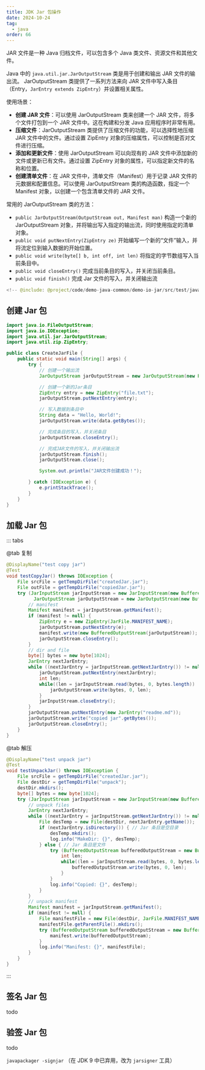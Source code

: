 ```yaml
---
title: JDK Jar 包操作
date: 2024-10-24
tag:
  - java
order: 66
---
```


JAR 文件是一种 Java 归档文件，可以包含多个 Java 类文件、资源文件和其他文件。

Java 中的 `java.util.jar.JarOutputStream` 类是用于创建和输出 JAR 文件的输出流。
JarOutputStream 类提供了一系列方法来向 JAR 文件中写入条目（Entry，`JarEntry extends ZipEntry`）并设置相关属性。

使用场景：

- **创建 JAR 文件**：可以使用 JarOutputStream 类来创建一个 JAR 文件，将多个文件打包到一个 JAR 文件中。这在构建和分发 Java 应用程序时非常有用。
- **压缩文件**：JarOutputStream 类提供了压缩文件的功能，可以选择性地压缩 JAR 文件中的文件。通过设置 ZipEntry 对象的压缩属性，可以控制是否对文件进行压缩。
- **添加和更新文件**：使用 JarOutputStream 可以向现有的 JAR 文件中添加新的文件或更新已有文件。通过设置 ZipEntry 对象的属性，可以指定新文件的名称和位置。
- **创建清单文件**：在 JAR 文件中，清单文件（Manifest）用于记录 JAR 文件的元数据和配置信息。可以使用 JarOutputStream 类的构造函数，指定一个 Manifest 对象，以创建一个包含清单文件的 JAR 文件。

常用的 JarOutputStream 类的方法：

- `public JarOutputStream(OutputStream out, Manifest man)` 构造一个新的 JarOutputStream 对象，并将输出写入指定的输出流，同时使用指定的清单对象。
- `public void putNextEntry(ZipEntry ze)` 开始编写一个新的“文件”输入，并将流定位到输入数据的开始位置。
- `public void write(byte[] b, int off, int len)` 将指定的字节数组写入当前条目中。
- `public void closeEntry()` 完成当前条目的写入，并关闭当前条目。
- `public void finish()` 完成 Jar 文件的写入，并关闭输出流

```java
<!-- @include: @project/code/demo-java-common/demo-io-jar/src/test/java/org/example/jar/CreateJarTest.java -->
```

## 创建 Jar 包

```java
import java.io.FileOutputStream;
import java.io.IOException;
import java.util.jar.JarOutputStream;
import java.util.zip.ZipEntry;

public class CreateJarFile {
    public static void main(String[] args) {
        try {
            // 创建一个输出流
            JarOutputStream jarOutputStream = new JarOutputStream(new FileOutputStream("output.jar"));

            // 创建一个新的Jar条目
            ZipEntry entry = new ZipEntry("file.txt");
            jarOutputStream.putNextEntry(entry);

            // 写入数据到条目中
            String data = "Hello, World!";
            jarOutputStream.write(data.getBytes());

            // 完成条目的写入，并关闭条目
            jarOutputStream.closeEntry();

            // 完成JAR文件的写入，并关闭输出流
            jarOutputStream.finish();
            jarOutputStream.close();

            System.out.println("JAR文件创建成功！");

        } catch (IOException e) {
            e.printStackTrace();
        }
    }
}
```

## 加载 Jar 包

::: tabs

@tab 复制

```java
@DisplayName("test copy jar")
@Test
void testCopyJar() throws IOException {
    File srcFile = getTempDirFile("createdJar.jar");
    File outFile = getTempDirFile("copiedJar.jar");
    try (JarInputStream jarInputStream = new JarInputStream(new BufferedInputStream(new FileInputStream(srcFile)));
          JarOutputStream jarOutputStream = new JarOutputStream(new BufferedOutputStream(new FileOutputStream(outFile)));) {
        // manifest
        Manifest manifest = jarInputStream.getManifest();
        if (manifest != null) {
            ZipEntry e = new ZipEntry(JarFile.MANIFEST_NAME);
            jarOutputStream.putNextEntry(e);
            manifest.write(new BufferedOutputStream(jarOutputStream));
            jarOutputStream.closeEntry();
        }
        // dir and file
        byte[] bytes = new byte[1024];
        JarEntry nextJarEntry;
        while ((nextJarEntry = jarInputStream.getNextJarEntry()) != null) {
            jarOutputStream.putNextEntry(nextJarEntry);
            int len;
            while((len = jarInputStream.read(bytes, 0, bytes.length)) != -1) {
                jarOutputStream.write(bytes, 0, len);
            }
            jarInputStream.closeEntry();
        }
        jarOutputStream.putNextEntry(new JarEntry("readme.md"));
        jarOutputStream.write("copied jar".getBytes());
        jarOutputStream.closeEntry();
    }
}
```

@tab 解压

```java
@DisplayName("test unpack jar")
@Test
void testUnpackJar() throws IOException {
    File srcFile = getTempDirFile("createdJar.jar");
    File destDir = getTempDirFile("unpack");
    destDir.mkdirs();
    byte[] bytes = new byte[1024];
    try (JarInputStream jarInputStream = new JarInputStream(new BufferedInputStream(new FileInputStream(srcFile)))) {
        // unpack files
        JarEntry nextJarEntry;
        while ((nextJarEntry = jarInputStream.getNextJarEntry()) != null) {
            File desTemp = new File(destDir, nextJarEntry.getName());
            if (nextJarEntry.isDirectory()) { // Jar 条目是空目录
                desTemp.mkdirs();
                log.info("MakeDir: {}", desTemp);
            } else { // Jar 条目是文件
                try (BufferedOutputStream bufferedOutputStream = new BufferedOutputStream(new FileOutputStream(desTemp))) {
                    int len;
                    while((len = jarInputStream.read(bytes, 0, bytes.length)) != -1) {
                        bufferedOutputStream.write(bytes, 0, len);
                    }
                }
                log.info("Copied: {}", desTemp);
            }
        }
        // unpack manifest
        Manifest manifest = jarInputStream.getManifest();
        if (manifest != null) {
            File manifestFile = new File(destDir, JarFile.MANIFEST_NAME);
            manifestFile.getParentFile().mkdirs();
            try (BufferedOutputStream bufferedOutputStream = new BufferedOutputStream(new FileOutputStream(manifestFile))) {
                manifest.write(bufferedOutputStream);
            }
            log.info("Manifest: {}", manifestFile);
        }
    }
}
```

:::

## 签名 Jar 包

todo

## 验签 Jar 包

todo

`javapackager -signjar` （在 JDK 9 中已弃用，改为 `jarsigner` 工具）

